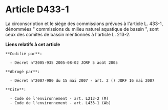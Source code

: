 # Article D433-1

La circonscription et le siège des commissions prévues à l'article L. 433-1, dénommées " commissions du milieu naturel
aquatique de bassin ", sont ceux des comités de bassin mentionnés à l'article L. 213-2.

**Liens relatifs à cet article**

	**Codifié par**:

	  - Décret n°2005-935 2005-08-02 JORF 5 août 2005

	**Abrogé par**:

	  - Décret n°2007-980 du 15 mai 2007 - art. 2 () JORF 16 mai 2007

	**Cite**:

	  - Code de l'environnement - art. L213-2 (M)
	  - Code de l'environnement - art. L433-1 (Ab)
